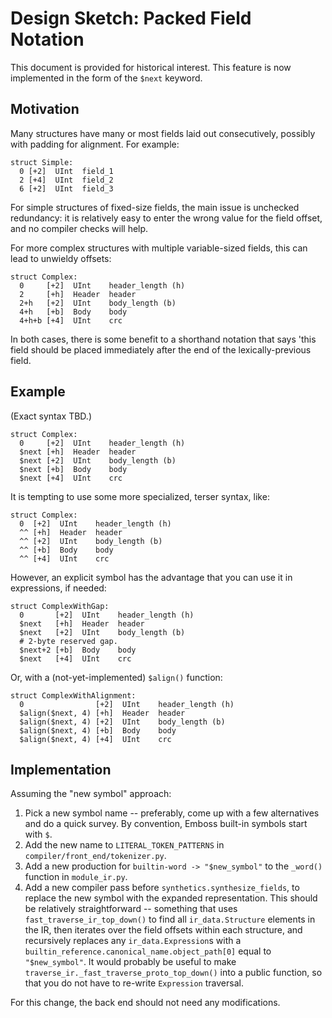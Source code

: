 # Design Sketch: Packed Field Notation

This document is provided for historical interest.  This feature is now
implemented in the form of the `$next` keyword.


## Motivation

Many structures have many or most fields laid out consecutively, possibly with
padding for alignment.  For example:

    struct Simple:
      0 [+2]  UInt  field_1
      2 [+4]  UInt  field_2
      6 [+2]  UInt  field_3

For simple structures of fixed-size fields, the main issue is unchecked
redundancy: it is relatively easy to enter the wrong value for the field
offset, and no compiler checks will help.

For more complex structures with multiple variable-sized fields, this can lead
to unwieldy offsets:

    struct Complex:
      0     [+2]  UInt    header_length (h)
      2     [+h]  Header  header
      2+h   [+2]  UInt    body_length (b)
      4+h   [+b]  Body    body
      4+h+b [+4]  UInt    crc

In both cases, there is some benefit to a shorthand notation that says 'this
field should be placed immediately after the end of the lexically-previous
field.


## Example

(Exact syntax TBD.)

    struct Complex:
      0     [+2]  UInt    header_length (h)
      $next [+h]  Header  header
      $next [+2]  UInt    body_length (b)
      $next [+b]  Body    body
      $next [+4]  UInt    crc

It is tempting to use some more specialized, terser syntax, like:

    struct Complex:
      0  [+2]  UInt    header_length (h)
      ^^ [+h]  Header  header
      ^^ [+2]  UInt    body_length (b)
      ^^ [+b]  Body    body
      ^^ [+4]  UInt    crc

However, an explicit symbol has the advantage that you can use it in
expressions, if needed:

    struct ComplexWithGap:
      0       [+2]  UInt    header_length (h)
      $next   [+h]  Header  header
      $next   [+2]  UInt    body_length (b)
      # 2-byte reserved gap.
      $next+2 [+b]  Body    body
      $next   [+4]  UInt    crc

Or, with a (not-yet-implemented) `$align()` function:

    struct ComplexWithAlignment:
      0                [+2]  UInt    header_length (h)
      $align($next, 4) [+h]  Header  header
      $align($next, 4) [+2]  UInt    body_length (b)
      $align($next, 4) [+b]  Body    body
      $align($next, 4) [+4]  UInt    crc


## Implementation

Assuming the "new symbol" approach:

1.  Pick a new symbol name -- preferably, come up with a few alternatives and
    do a quick survey.  By convention, Emboss built-in symbols start with `$`.
2.  Add the new name to `LITERAL_TOKEN_PATTERNS` in
    `compiler/front_end/tokenizer.py`.
3.  Add a new production for `builtin-word -> "$new_symbol"` to the `_word()`
    function in `module_ir.py`.
4.  Add a new compiler pass before `synthetics.synthesize_fields`, to replace
    the new symbol with the expanded representation.  This should be relatively
    straightforward -- something that uses `fast_traverse_ir_top_down()` to
    find all `ir_data.Structure` elements in the IR, then iterates over the
    field offsets within each structure, and recursively replaces any
    `ir_data.Expression`s with a
    `builtin_reference.canonical_name.object_path[0]` equal to
    `"$new_symbol"`.  It would probably be useful to make
    `traverse_ir._fast_traverse_proto_top_down()` into a public function, so
    that you do not have to re-write `Expression` traversal.

For this change, the back end should not need any modifications.

